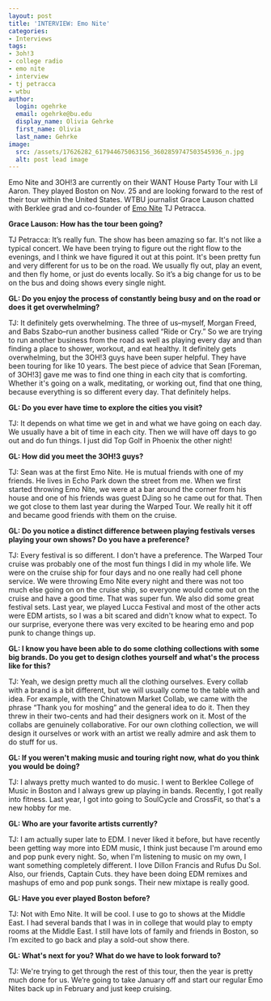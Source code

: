 ```yaml
---
layout: post
title: 'INTERVIEW: Emo Nite'
categories:
- Interviews
tags:
- 3oh!3
- college radio
- emo nite
- interview
- tj petracca
- wtbu
author:
  login: ogehrke
  email: ogehrke@bu.edu
  display_name: Olivia Gehrke
  first_name: Olivia
  last_name: Gehrke
image:
  src: /assets/17626282_617944675063156_3602859747503545936_n.jpg
  alt: post lead image
---
```


Emo Nite and 3OH!3 are currently on their WANT House Party Tour with Lil Aaron. They played Boston on Nov. 25 and are looking forward to the rest of their tour within the United States. WTBU journalist Grace Lauson chatted with Berklee grad and co-founder of [Emo Nite](https://emonite.com/) TJ Petracca.

**Grace Lauson: How has the tour been going?**

TJ Petracca: It’s really fun. The show has been amazing so far. It's not like a typical concert. We have been trying to figure out the right flow to the evenings, and I think we have figured it out at this point. It's been pretty fun and very different for us to be on the road. We usually fly out, play an event, and then fly home, or just do events locally. So it’s a big change for us to be on the bus and doing shows every single night.

**GL: Do you enjoy the process of constantly being busy and on the road or does it get overwhelming?**

TJ: It definitely gets overwhelming. The three of us–myself, Morgan Freed, and Babs Szabo–run another business called “Ride or Cry.” So we are trying to run another business from the road as well as playing every day and than finding a place to shower, workout, and eat healthy. It definitely gets overwhelming, but the 3OH!3 guys have been super helpful. They have been touring for like 10 years. The best piece of advice that Sean \[Foreman, of 3OH!3\] gave me was to find one thing in each city that is comforting. Whether it's going on a walk, meditating, or working out, find that one thing, because everything is so different every day. That definitely helps.

**GL: Do you ever have time to explore the cities you visit?**

TJ: It depends on what time we get in and what we have going on each day. We usually have a bit of time in each city. Then we will have off days to go out and do fun things. I just did Top Golf in Phoenix the other night!

**GL: How did you meet the 3OH!3 guys?**

TJ: Sean was at the first Emo Nite. He is mutual friends with one of my friends. He lives in Echo Park down the street from me. When we first started throwing Emo Nite, we were at a bar around the corner from his house and one of his friends was guest DJing so he came out for that. Then we got close to them last year during the Warped Tour. We really hit it off and became good friends with them on the cruise.

**GL: Do you notice a distinct difference between playing festivals verses playing your own shows? Do you have a preference?**

TJ: Every festival is so different. I don't have a preference. The Warped Tour cruise was probably one of the most fun things I did in my whole life. We were on the cruise ship for four days and no one really had cell phone service. We were throwing Emo Nite every night and there was not too much else going on on the cruise ship, so everyone would come out on the cruise and have a good time. That was super fun. We also did some great festival sets. Last year, we played Lucca Festival and most of the other acts were EDM artists, so I was a bit scared and didn't know what to expect. To our surprise, everyone there was very excited to be hearing emo and pop punk to change things up.

**GL: I know you have been able to do some clothing collections with some big brands. Do you get to design clothes yourself and what's the process like for this?**

TJ: Yeah, we design pretty much all the clothing ourselves. Every collab with a brand is a bit different, but we will usually come to the table with and idea. For example, with the Chinatown Market Collab, we came with the phrase “Thank you for moshing” and the general idea to do it. Then they threw in their two-cents and had their designers work on it. Most of the collabs are genuinely collaborative. For our own clothing collection, we will design it ourselves or work with an artist we really admire and ask them to do stuff for us.

**GL: If you weren't making music and touring right now, what do you think you would be doing?**

TJ: I always pretty much wanted to do music. I went to Berklee College of Music in Boston and I always grew up playing in bands. Recently, I got really into fitness. Last year, I got into going to SoulCycle and CrossFit, so that's a new hobby for me.

**GL: Who are your favorite artists currently?**

TJ: I am actually super late to EDM. I never liked it before, but have recently been getting way more into EDM music, I think just because I'm around emo and pop punk every night. So, when I'm listening to music on my own, I want something completely different. I love Dillon Francis and Rufus Du Sol. Also, our friends, Captain Cuts. they have been doing EDM remixes and mashups of emo and pop punk songs. Their new mixtape is really good.

**GL: Have you ever played Boston before?**

TJ: Not with Emo Nite. It will be cool. I use to go to shows at the Middle East. I had several bands that I was in in college that would play to empty rooms at the Middle East. I still have lots of family and friends in Boston, so I’m excited to go back and play a sold-out show there.

**GL: What's next for you? What do we have to look forward to?**

TJ: We're trying to get through the rest of this tour, then the year is pretty much done for us. We’re going to take January off and start our regular Emo Nites back up in February and just keep cruising.